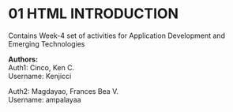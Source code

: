 # 01 HTML INTRODUCTION
Contains Week-4 set of activities for Application Development and Emerging Technologies

__Authors:__  
Auth1: Cinco, Ken C.  
Username: Kenjicci

Auth2: Magdayao, Frances Bea V.  
Username: ampalayaa
